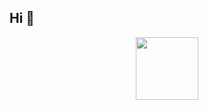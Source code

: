 ## Hi 👋

<div id="header" align="center">
  <img src="https://media2.giphy.com/media/v1.Y2lkPTc5MGI3NjExY2xpeTh6N3o4ZG5lNGh6MzZjN21hOHJtbno3NnpxdXZ1dWU5MDVlZSZlcD12MV9pbnRlcm5hbF9naWZfYnlfaWQmY3Q9Zw/A5yOQJ3X3y0Xyd476S/giphy.gif" width="100"/>
</div> 

